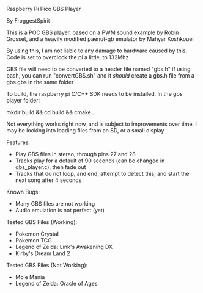 Raspberry Pi Pico GBS Player

By FroggestSpirit

This is a POC GBS player, based on a PWM sound example by Robin Grosset, and a heavily modified paenut-gb emulator by Mahyar Koshkouei

By using this, I am not liable to any damage to hardware caused by this. Code is set to overclock the pi a little, to 132Mhz


GBS file will need to be converted to a header file named "gbs.h" if using bash, you can run "convertGBS.sh" and it *should* create a gbs.h file from a gbs.gbs in the same folder

To build, the raspberry pi C/C++ SDK needs to be installed. In the gbs player folder:

mkdir build && cd build && cmake ..


Not everything works right now, and is subject to improvements over time. I may be looking into loading files from an SD, or a small display


Features:
- Play GBS files in stereo, through pins 27 and 28
- Tracks play for a default of 90 seconds (can be changed in gbs_player.c), then fade out
- Tracks that do not loop, and end, attempt to detect this, and start the next song after 4 seconds

Known Bugs:
- Many GBS files are not working
- Audio emulation is not perfect (yet)

Tested GBS Files (Working):
- Pokemon Crystal
- Pokemon TCG
- Legend of Zelda: Link's Awakening DX
- Kirby's Dream Land 2

Tested GBS Files (Not Working):
- Mole Mania
- Legend of Zelda: Oracle of Ages
